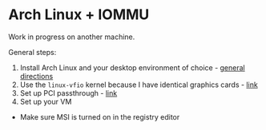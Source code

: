 # Arch Linux + IOMMU

Work in progress on another machine.

General steps:
1. Install Arch Linux and your desktop environment of choice - [general directions](https://wiki.archlinux.org/index.php/Installation_guide)
1. Use the `linux-vfio` kernel because I have identical graphics cards - [link](https://aur.archlinux.org/packages/linux-vfio/)
1. Set up PCI passthrough - [link](https://wiki.archlinux.org/index.php/PCI_passthrough_via_OVMF)
1. Set up your VM
  - Make sure MSI is turned on in the registry editor
